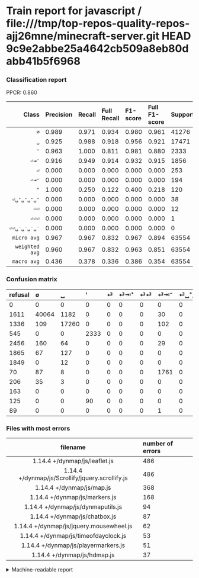 # Train report for javascript / file:///tmp/top-repos-quality-repos-ajj26mne/minecraft-server.git HEAD 9c9e2abbe25a4642cb509a8eb80dabb41b5f6968

### Classification report

PPCR: 0.860

| Class | Precision | Recall | Full Recall | F1-score | Full F1-score | Support | Full Support | PPCR |
|------:|:----------|:-------|:------------|:---------|:---------|:--------|:-------------|:-----|
| `∅` | 0.989| 0.971| 0.934| 0.980| 0.961| 41276| 42887| 0.962 |
| `␣` | 0.925| 0.988| 0.918| 0.956| 0.921| 17471| 18807| 0.929 |
| `'` | 0.963| 1.000| 0.811| 0.981| 0.880| 2333| 2878| 0.811 |
| `⏎⇥⁻` | 0.916| 0.949| 0.914| 0.932| 0.915| 1856| 1926| 0.964 |
| `⏎` | 0.000| 0.000| 0.000| 0.000| 0.000| 253| 2709| 0.093 |
| `⏎⇥⁺` | 0.000| 0.000| 0.000| 0.000| 0.000| 194| 2059| 0.094 |
| `"` | 1.000| 0.250| 0.122| 0.400| 0.218| 120| 245| 0.490 |
| `⏎␣⁺␣⁺␣⁺␣⁺` | 0.000| 0.000| 0.000| 0.000| 0.000| 38| 244| 0.156 |
| `⏎⏎` | 0.000| 0.000| 0.000| 0.000| 0.000| 12| 1861| 0.006 |
| `⏎⏎⏎` | 0.000| 0.000| 0.000| 0.000| 0.000| 1| 90| 0.011 |
| `⏎⏎␣⁻␣⁻␣⁻␣⁻` | 0.000| 0.000| 0.000| 0.000| 0.000| 0| 163| 0.000 |
| `micro avg` | 0.967| 0.967| 0.832| 0.967| 0.894| 63554| 73869| 0.860 |
| `weighted avg` | 0.960| 0.967| 0.832| 0.963| 0.851| 63554| 73869| 0.860 |
| `macro avg` | 0.436| 0.378| 0.336| 0.386| 0.354| 63554| 73869| 0.860 |

### Confusion matrix

|refusal|  ∅| ␣| '| ⏎| ⏎⇥⁺| ⏎⏎| ⏎⇥⁻| ⏎␣⁺␣⁺␣⁺␣⁺| ⏎⏎␣⁻␣⁻␣⁻␣⁻| "| ⏎⏎⏎| 
|:---|:---|:---|:---|:---|:---|:---|:---|:---|:---|:---|:---|
|0 |0 |0 |0 |0 |0 |0 |0 |0 |0 |0 |0 |
|1611 |40064 |1182 |0 |0 |0 |0 |30 |0 |0 |0 |0 |
|1336 |109 |17260 |0 |0 |0 |0 |102 |0 |0 |0 |0 |
|545 |0 |0 |2333 |0 |0 |0 |0 |0 |0 |0 |0 |
|2456 |160 |64 |0 |0 |0 |0 |29 |0 |0 |0 |0 |
|1865 |67 |127 |0 |0 |0 |0 |0 |0 |0 |0 |0 |
|1849 |0 |12 |0 |0 |0 |0 |0 |0 |0 |0 |0 |
|70 |87 |8 |0 |0 |0 |0 |1761 |0 |0 |0 |0 |
|206 |35 |3 |0 |0 |0 |0 |0 |0 |0 |0 |0 |
|163 |0 |0 |0 |0 |0 |0 |0 |0 |0 |0 |0 |
|125 |0 |0 |90 |0 |0 |0 |0 |0 |0 |30 |0 |
|89 |0 |0 |0 |0 |0 |0 |1 |0 |0 |0 |0 |

### Files with most errors

| filename | number of errors|
|:----:|:-----|
| 1.14.4 +/dynmap/js/leaflet.js | 486 |
| 1.14.4 +/dynmap/js/Scrollify/jquery.scrollify.js | 486 |
| 1.14.4 +/dynmap/js/map.js | 368 |
| 1.14.4 +/dynmap/js/markers.js | 168 |
| 1.14.4 +/dynmap/js/dynmaputils.js | 94 |
| 1.14.4 +/dynmap/js/chatbox.js | 87 |
| 1.14.4 +/dynmap/js/jquery.mousewheel.js | 62 |
| 1.14.4 +/dynmap/js/timeofdayclock.js | 53 |
| 1.14.4 +/dynmap/js/playermarkers.js | 51 |
| 1.14.4 +/dynmap/js/hdmap.js | 37 |

<details>
    <summary>Machine-readable report</summary>
```json
{
  "cl_report": {"\"": {"f1-score": 0.4, "precision": 1.0, "recall": 0.25, "support": 120}, "\u0027": {"f1-score": 0.9810765349032801, "precision": 0.9628559636813867, "recall": 1.0, "support": 2333}, "macro avg": {"f1-score": 0.3861973647313944, "precision": 0.43568014710807385, "recall": 0.3779431080312239, "support": 63554}, "micro avg": {"f1-score": 0.9668628253139063, "precision": 0.9668628253139063, "recall": 0.9668628253139063, "support": 63554}, "weighted avg": {"f1-score": 0.9628628958331266, "precision": 0.9604295075568504, "recall": 0.9668628253139063, "support": 63554}, "\u2205": {"f1-score": 0.9795838529059391, "precision": 0.9886974976555944, "recall": 0.9706366896017056, "support": 41276}, "\u23ce": {"f1-score": 0.0, "precision": 0.0, "recall": 0.0, "support": 253}, "\u23ce\u21e5\u207a": {"f1-score": 0.0, "precision": 0.0, "recall": 0.0, "support": 194}, "\u23ce\u21e5\u207b": {"f1-score": 0.9319925906324424, "precision": 0.9157566302652106, "recall": 0.9488146551724138, "support": 1856}, "\u23ce\u23ce": {"f1-score": 0.0, "precision": 0.0, "recall": 0.0, "support": 12}, "\u23ce\u23ce\u23ce": {"f1-score": 0.0, "precision": 0.0, "recall": 0.0, "support": 1}, "\u23ce\u23ce\u2423\u207b\u2423\u207b\u2423\u207b\u2423\u207b": {"f1-score": 0.0, "precision": 0.0, "recall": 0.0, "support": 0}, "\u23ce\u2423\u207a\u2423\u207a\u2423\u207a\u2423\u207a": {"f1-score": 0.0, "precision": 0.0, "recall": 0.0, "support": 38}, "\u2423": {"f1-score": 0.9555180336036758, "precision": 0.9251715265866209, "recall": 0.9879228435693435, "support": 17471}},
  "cl_report_full": {"\"": {"f1-score": 0.2181818181818182, "precision": 1.0, "recall": 0.12244897959183673, "support": 245}, "\u0027": {"f1-score": 0.880211280890398, "precision": 0.9628559636813867, "recall": 0.810632383599722, "support": 2878}, "macro avg": {"f1-score": 0.3541401976925212, "precision": 0.43568014710807385, "recall": 0.3363028029239446, "support": 73869}, "micro avg": {"f1-score": 0.8942898932493105, "precision": 0.9668628253139063, "recall": 0.8318509794365702, "support": 73869}, "weighted avg": {"f1-score": 0.8512180878299258, "precision": 0.8742749626478751, "recall": 0.8318509794365702, "support": 73869}, "\u2205": {"f1-score": 0.960663717344651, "precision": 0.9886974976555944, "recall": 0.9341758574859514, "support": 42887}, "\u23ce": {"f1-score": 0.0, "precision": 0.0, "recall": 0.0, "support": 2709}, "\u23ce\u21e5\u207a": {"f1-score": 0.0, "precision": 0.0, "recall": 0.0, "support": 2059}, "\u23ce\u21e5\u207b": {"f1-score": 0.9150428682774746, "precision": 0.9157566302652106, "recall": 0.9143302180685359, "support": 1926}, "\u23ce\u23ce": {"f1-score": 0.0, "precision": 0.0, "recall": 0.0, "support": 1861}, "\u23ce\u23ce\u23ce": {"f1-score": 0.0, "precision": 0.0, "recall": 0.0, "support": 90}, "\u23ce\u23ce\u2423\u207b\u2423\u207b\u2423\u207b\u2423\u207b": {"f1-score": 0.0, "precision": 0.0, "recall": 0.0, "support": 163}, "\u23ce\u2423\u207a\u2423\u207a\u2423\u207a\u2423\u207a": {"f1-score": 0.0, "precision": 0.0, "recall": 0.0, "support": 244}, "\u2423": {"f1-score": 0.9214424899233911, "precision": 0.9251715265866209, "recall": 0.9177433934173446, "support": 18807}},
  "ppcr": 0.8603609091770567
}
```
</details>

